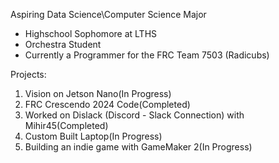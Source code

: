 Aspiring Data Science\Computer Science Major
 - Highschool Sophomore at LTHS
 - Orchestra Student
 - Currently a Programmer for the FRC Team 7503 (Radicubs)

Projects:
1. Vision on Jetson Nano(In Progress)
2. FRC Crescendo 2024 Code(Completed)
3. Worked on Dislack (Discord - Slack Connection) with Mihir45(Completed)
4. Custom Built Laptop(In Progress)
5. Building an indie game with GameMaker 2(In Progress)


